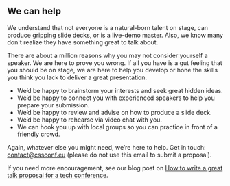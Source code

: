 ## We can help

We understand that not everyone is a natural-born talent on stage, can produce gripping slide decks, or is a live-demo master. Also, we know many don't realize they have something great to talk about.

There are about a million reasons why you may not consider yourself a speaker. We are here to prove you wrong. If all you have is a gut feeling that you should be on stage, we are here to help you develop or hone the skills you think you lack to deliver a great presentation.

* We’d be happy to brainstorm your interests and seek great hidden ideas.
* We’d be happy to connect you with experienced speakers to help you prepare your submission.
* We’d be happy to review and advise on how to produce a slide deck.
* We’d be happy to rehearse via video chat with you.
* We can hook you up with local groups so you can practice in front of a friendly crowd.

Again, whatever else you might need, we’re here to help. Get in touch: [contact@cssconf.eu](mailto:contact@cssconf.eu) (please do not use this email to submit a proposal).

If you need more encouragement, see our blog post on [How to write a great talk proposal for a tech conference](http://blog.cssconf.eu/2014/06/12/how-to-write-a-great-talk-proposal-for-a-tech/).
